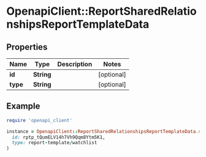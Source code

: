 # OpenapiClient::ReportSharedRelationshipsReportTemplateData

## Properties

| Name | Type | Description | Notes |
| ---- | ---- | ----------- | ----- |
| **id** | **String** |  | [optional] |
| **type** | **String** |  | [optional] |

## Example

```ruby
require 'openapi_client'

instance = OpenapiClient::ReportSharedRelationshipsReportTemplateData.new(
  id: rptp_tQumELV14h7Vh9Qqm8Ytm5K1,
  type: report-template/watchlist
)
```

